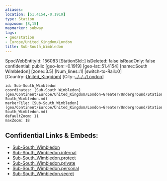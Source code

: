 ```yaml
---
aliases: 
location: [51.4154,-0.1919]
type: Station 
mapzoom: [8,15] 
mapmarker: subway 
tags:
- geo/station
- Europe/United_Kingdom/London
title: Sub-South_Wimbledon
---
```

SpocWebEntityId: 156083
[StationSId::]
isDeleted: false
isReadOnly: false
confidential: public
[geo-lon::-0.1919]
[geo-lat::51.4154]
[name::South Wimbledon]
[zone::3.5]
[Num_lines::1]
[switch-to-Rail::0]
[Country::[United_Kingdom](geo/Continent/Europe/United_Kingdom.md)]
[City::[../../../London](../../../London)]


```leaflet
id: Sub-South_Wimbledon
coordinates: [Sub-South_Wimbledon](geo/Continent/Europe/United_Kingdom/London~Greater/Underground/Station/Sub-South_Wimbledon.md)
markerFile: [Sub-South_Wimbledon](geo/Continent/Europe/United_Kingdom/London~Greater/Underground/Station/Sub-South_Wimbledon.md)
defaultZoom: 11 
maxZoom: 18
```


## Confidential Links & Embeds: 
- [Sub-South_Wimbledon](../../../../../../../../_public/geo/Continent/Europe/United_Kingdom/London~Greater/Underground/Station/Sub-South_Wimbledon.md) 
- [Sub-South_Wimbledon.internal](../../../../../../../../_internal/geo/Continent/Europe/United_Kingdom/London~Greater/Underground/Station/Sub-South_Wimbledon.internal.md) 
- [Sub-South_Wimbledon.protect](../../../../../../../../_protect/geo/Continent/Europe/United_Kingdom/London~Greater/Underground/Station/Sub-South_Wimbledon.protect.md) 
- [Sub-South_Wimbledon.private](../../../../../../../../_private/geo/Continent/Europe/United_Kingdom/London~Greater/Underground/Station/Sub-South_Wimbledon.private.md) 
- [Sub-South_Wimbledon.personal](../../../../../../../../_personal/geo/Continent/Europe/United_Kingdom/London~Greater/Underground/Station/Sub-South_Wimbledon.personal.md) 
- [Sub-South_Wimbledon.secret](../../../../../../../../_secret/geo/Continent/Europe/United_Kingdom/London~Greater/Underground/Station/Sub-South_Wimbledon.secret.md) 
